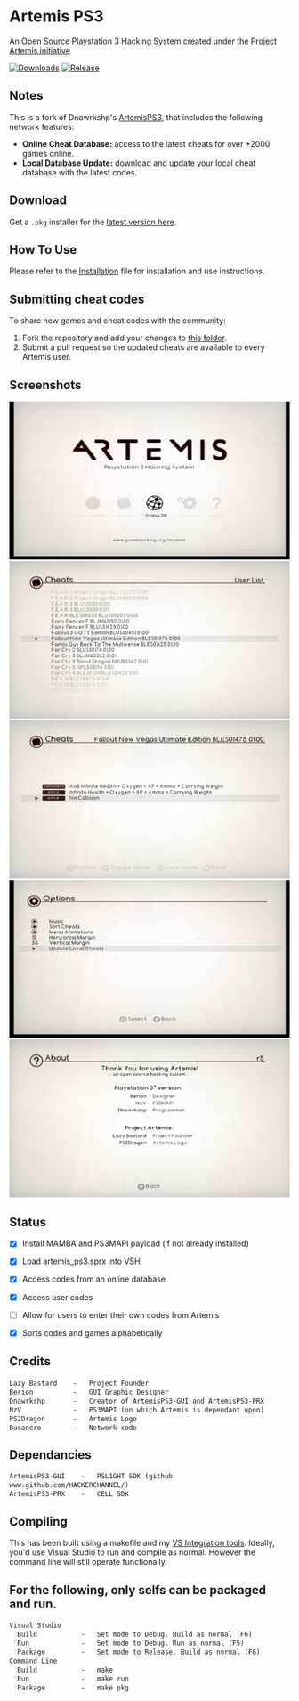 # Artemis PS3
An Open Source Playstation 3 Hacking System created under the [Project Artemis initiative](http://www.gamehacking.org/artemis)

[![Downloads][img_downloads]][artemis_downloads] [![Release][img_latest]][artemis_latest]

Notes
-----------
This is a fork of Dnawrkshp's [ArtemisPS3](https://github.com/Dnawrkshp/ArtemisPS3), that includes the following network features:

 - **Online Cheat Database:** access to the latest cheats for over +2000 games online.
 - **Local Database Update:** download and update your local cheat database with the latest codes.

Download
----------
Get a `.pkg` installer for the [latest version here][artemis_latest].

How To Use
----------
Please refer to the [Installation](./docs/INSTALLATION.md) file for installation and use instructions.

Submitting cheat codes
----------

To share new games and cheat codes with the community:

 1. Fork the repository and add your changes to [this folder](https://github.com/bucanero/ArtemisPS3/tree/master/docs/codes).
 2. Submit a pull request so the updated cheats are available to every Artemis user.

Screenshots
----------
![main](./docs/screenshots/main.png "Main Menu")
![games](./docs/screenshots/games.png "Games List")
![cheats](./docs/screenshots/cheats.png "Cheats List")
![options](./docs/screenshots/options.png "Options")
![about](./docs/screenshots/about.png "About")

Status
-------

- [X] Install MAMBA and PS3MAPI payload (if not already installed)
- [X] Load artemis_ps3.sprx into VSH
- [X] Access codes from an online database
- [X] Access user codes
- [ ] Allow for users to enter their own codes from Artemis
- [X] Sorts codes and games alphabetically


Credits
-------

    Lazy Bastard    -   Project Founder
    Berion          -   GUI Graphic Designer
    Dnawrkshp       -   Creator of ArtemisPS3-GUI and ArtemisPS3-PRX
    NzV             -   PS3MAPI (on which Artemis is dependant upon)
    PS2Dragon       -   Artemis Logo
    Bucanero        -   Network code
	

Dependancies
------------

    ArtemisPS3-GUI    -   PSL1GHT SDK (github www.github.com/HACKERCHANNEL/)
    ArtemisPS3-PRX    -   CELL SDK

Compiling
-------

This has been built using a makefile and my [VS Integration tools](https://github.com/Dnawrkshp/PS3-VS-Integration).
Ideally, you'd use Visual Studio to run and compile as normal. However the command line will still operate functionally.

For the following, only selfs can be packaged and run.
--
    Visual Studio
      Build           -   Set mode to Debug. Build as normal (F6)
      Run             -   Set mode to Debug. Run as normal (F5)
      Package         -   Set mode to Release. Build as normal (F6)
    Command Line
      Build           -   make
      Run             -   make run
      Package         -   make pkg
	  

[artemis_downloads]: https://github.com/bucanero/ArtemisPS3/releases
[artemis_latest]: https://github.com/bucanero/ArtemisPS3/releases/latest
[img_downloads]: https://img.shields.io/github/downloads/bucanero/ArtemisPS3/total.svg?maxAge=3600
[img_latest]: https://img.shields.io/github/release/bucanero/ArtemisPS3.svg?maxAge=3600
